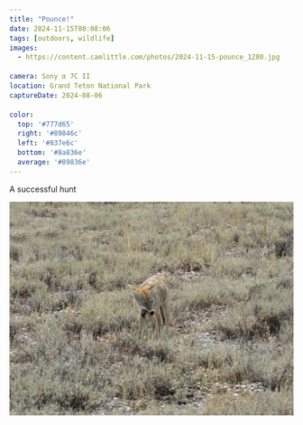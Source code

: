 ```yaml
---
title: "Pounce!"
date: 2024-11-15T00:08:06
tags: [outdoors, wildlife]
images:
  - https://content.camlittle.com/photos/2024-11-15-pounce_1280.jpg

camera: Sony α 7C II
location: Grand Teton National Park
captureDate: 2024-08-06

color:
  top: '#777d65'
  right: '#89846c'
  left: '#837e6c'
  bottom: '#8a836e'
  average: '#89836e'
---
```


A successful hunt

![Got it!](chomp.jpeg)
